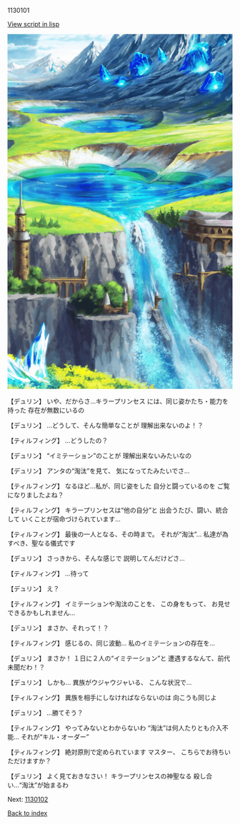 1130101

[View script in lisp](../scripts/1130101.txt)

![highland.png](../images/backgrounds/highland.png)

【デュリン】
いや、だからさ…キラープリンセス
には、同じ姿かたち・能力を持った
存在が無数にいるの

【デュリン】
…どうして、そんな簡単なことが
理解出来ないのよ！？

【ティルフィング】
…どうしたの？

【デュリン】
“イミテーション”のことが
理解出来ないみたいなの

【デュリン】
アンタの“淘汰”を見て、
気になってたみたいでさ…

【ティルフィング】
なるほど…私が、同じ姿をした
自分と闘っているのを
ご覧になりましたよね？

【ティルフィング】
キラープリンセスは“他の自分”と
出会うたび、闘い、統合して
いくことが宿命づけられています…

【ティルフィング】
最後の一人となる、その時まで。
それが“淘汰”…
私達が為すべき、聖なる儀式です

【デュリン】
さっきから、そんな感じで
説明してんだけどさ…

【ティルフィング】
…待って

【デュリン】
え？

【ティルフィング】
イミテーションや淘汰のことを、
この身をもって、
お見せできるかもしれません…

【デュリン】
まさか、それって！？

【ティルフィング】
感じるの、同じ波動…
私のイミテーションの存在を…

【デュリン】
まさか！
１日に２人の“イミテーション”と
遭遇するなんて、前代未聞だわ！？

【デュリン】
しかも…
異族がウジャウジャいる、
こんな状況で…

【ティルフィング】
異族を相手にしなければならないのは
向こうも同じよ

【デュリン】
…勝てそう？

【ティルフィング】
やってみないとわからないわ
“淘汰”は何人たりとも介入不能…
それが“キル・オーダー”

【ティルフィング】
絶対原則で定められています
マスター、
こちらでお待ちいただけますか？

【デュリン】
よく見ておきなさい！
キラープリンセスの神聖なる
殺し合い…“淘汰”が始まるわ

Next: [1130102](1130102.md)

[Back to index](index.md)
